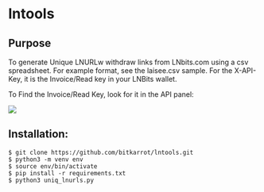 # lntools

## Purpose
To generate Unique LNURLw withdraw links from LNbits.com using a csv spreadsheet.
For example format, see the laisee.csv sample. 
For the X-API-Key, it is the Invoice/Read key in your LNBits wallet. 

To Find the Invoice/Read Key, look for it in the API panel: 

<img src="https://github.com/bitkarrot/lntools/blob/main/Screen%20Shot%202021-01-07%20at%206.33.19%20PM.png"/>


## Installation:
```
$ git clone https://github.com/bitkarrot/lntools.git
$ python3 -m venv env
$ source env/bin/activate
$ pip install -r requirements.txt
$ python3 uniq_lnurls.py 
```
